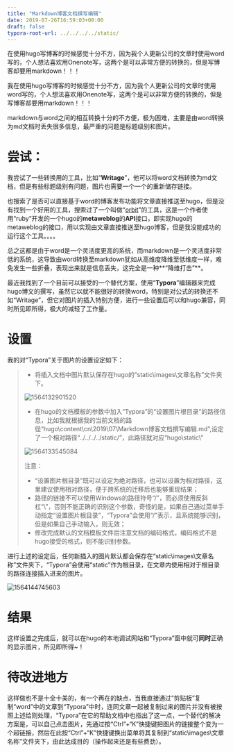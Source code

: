 ```yaml
---
title: "Markdown博客文档撰写编辑"
date: 2019-07-26T16:59:03+08:00
draft: false
typora-root-url: ../../../../static/
---
```


在使用hugo写博客的时候感觉十分不方，因为我个人更新公司的文章时使用word写的，个人想法喜欢用Onenote写，这两个是可以非常方便的转换的，但是写博客却要用markdown！！！

我在使用hugo写博客的时候感觉十分不方，因为我个人更新公司的文章时使用word写的，个人想法喜欢用Onenote写，这两个是可以非常方便的转换的，但是写博客却要用markdown！！！

markdown与word之间的相互转换十分的不方便，极为困难，主要是由word转换为md文档时丢失很多信息，最严重的问题是标题级别和图片。

# 尝试：

我尝试了一些转换用的工具，比如“**Writage**”，他可以将word文档转换为md文档，但是有些标题级别有问题，图片也需要一个一个的重新储存链接。

也搜索了是否可以直接基于word的博客发布功能将文章直接推送至hugo，但是没有找到一个好用的工具，搜索过了一个叫做“[orbit](https://github.com/elliotekj/orbit)”的工具，这是一个作者使用“ruby”开发的一个hugo的**metaweblog**的**API**接口，即实现hugo的metaweblog的接口，用以实现由文章直接推送至hugo博客，但是我没能成功的运行这个工具。。。。

总之这都是由于word是一个灵活度更高的系统，而markdown是一个灵活度非常低的系统，这导致由word转换至markdown犹如从高维度降维至低维度一样，难免发生一些折叠，表现出来就是信息丢失，这完全是一种**“降维打击”**。

最近我找到了一个目前可以接受的一个替代方案，使用“**Typora**”编辑器来完成hugo博文的撰写，虽然它以就不能很好的转换word，特别是对公式的转换还不如“Writage”，但它对图片的插入特别方便，进行一些设置后可以和hugo兼容，同时所见即所得，极大的减轻了工作量。

# 设置

我的对“Typora”关于图片的设置设定如下：

> - 将插入文档中图片默认保存在hugo的“static\images\文章名称”文件夹下。
>
> ![1564132901520](/images/markdown博客文档撰写编辑/1564132901520.png)
>
> - 在hugo的文档模板的参数中加入“Typora”的“设置图片根目录”的路径信息，比如我就根据我的当前文档的路径“hugo\content\cn\2019\07\Markdown博客文档撰写编辑.md”,设定了一个相对路径“../../../../static/”，此路径就对应“hugo\\static\”
>
> ![1564133545084](/images/markdown博客文档撰写编辑/1564133545084.png)
>
> 注意：
>
> - “设置图片根目录”既可以设定为绝对路径，也可以设置为相对路径，这里建议使用相对路径，便于跨系统的迁移后也能够重现结果；
> - 路径的链接不可以使用Windows的路径符号“/”，而必须使用反斜杠“\”，否则不能正确的识别这个参数，奇怪的是，如果自己通过菜单手动指定“设置图片根目录”，“Typora”会使用“/”表示，且系统能够识别，但是如果自己手动输入，则无效；
> - 修改完成默认的文档模板文件后注意文档的编码格式，编码格式不是hugo接受的格式，则不能识别参数。

进行上述的设定后，任何新插入的图片默认都会保存在“static\images\文章名称”文件夹下，“Typora”会使用“static”作为根目录，在文章内使用相对于根目录的路径连接插入进来的图片。

![1564144745603](/C:/Users/HASEE/AppData/Roaming/Typora/typora-user-images/1564144745603.png)

# 结果

这样设置之完成后，就可以在hugo的本地调试网站和“Typora”窗中就可**同时**正确的显示图片，所见即所得~！

# 待改进地方

这样做也不是十全十美的，有一个再在的缺点，当我直接通过“剪贴板”复制“word”中的文章到“Typora”中时，连同文章一起被复制过来的图片并没有被按照上述给则处理，“Typora”在它的帮助文档中也指出了这一点，一个替代的解决方案是，可以自己点击图片，先通过按“Ctrl”+“K”快捷键把图片的链接整个变为一个超链接，然后在此按“Ctrl”+“K”快捷键换出菜单将其复制到“static\images\文章名称”文件夹下，由此达成目的（操作起来还是有些费劲）。